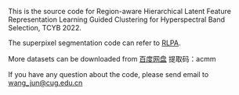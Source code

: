 This is the source code for Region-aware Hierarchical Latent Feature Representation Learning Guided Clustering for Hyperspectral Band Selection, TCYB 2022.

The superpixel segmentation code can refer to <a href=https://github.com/junjun-jiang/RLPA>RLPA</a>.

More datasets can be downloaded from <a href=https://pan.baidu.com/s/1Ktcn7khmtYpw_1ziMMuc0g>百度网盘</a>
提取码：acmm

If you have any question about the code, please send email to wang_jun@cug.edu.cn
